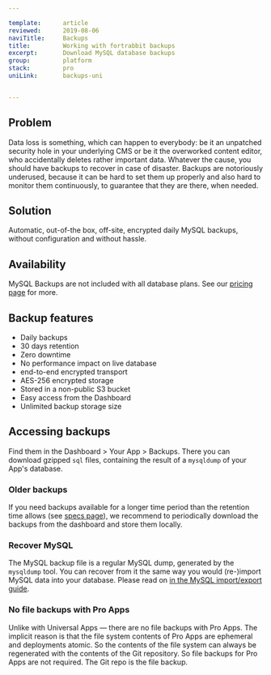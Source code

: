 ```yaml
---

template:      article
reviewed:      2019-08-06
naviTitle:     Backups
title:         Working with fortrabbit backups
excerpt:       Download MySQL database backups
group:         platform
stack:         pro
uniLink:       backups-uni


---
```



## Problem

Data loss is something, which can happen to everybody: be it an unpatched security hole in your underlying CMS or be it the overworked content editor, who accidentally deletes rather important data. Whatever the cause, you should have backups to recover in case of disaster. Backups are notoriously underused, because it can be hard to set them up properly and also hard to monitor them continuously, to guarantee that they are there, when needed.

## Solution

Automatic, out-of-the box, off-site, encrypted daily MySQL backups, without configuration and without hassle.


## Availability

MySQL Backups are not included with all database plans. See our [pricing page](https://www.fortrabbit.com/pricing-pro) for more.


## Backup features

* Daily backups
* 30 days retention
* Zero downtime
* No performance impact on live database
* end-to-end encrypted transport
* AES-256 encrypted storage
* Stored in a non-public S3 bucket
* Easy access from the Dashboard
* Unlimited backup storage size


## Accessing backups

Find them in the Dashboard > Your App > Backups. There you can download gzipped `sql` files, containing the result of a `mysqldump` of your App's database.

### Older backups

If you need backups available for a longer time period than the retention time allows (see [specs page](https://www.fortrabbit.com/specs)), we recommend to periodically download the backups from the dashboard and store them locally.

### Recover MySQL

The MySQL backup file is a regular MySQL dump, generated by the `mysqldump` tool. You can recover from it the same way you would (re-)import MySQL data into your database. Please read on [in the MySQL import/export guide](mysql#toc-export-amp-import).

### No file backups with Pro Apps

Unlike with Universal Apps — there are no file backups with Pro Apps. The implicit reason is that the file system contents of Pro Apps are ephemeral and deployments atomic. So the contents of the file system can always be regenerated with the contents of the Git repository. So file backups for Pro Apps are not required. The Git repo is the file backup.